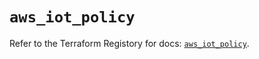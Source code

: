 # `aws_iot_policy`

Refer to the Terraform Registory for docs: [`aws_iot_policy`](https://registry.terraform.io/providers/hashicorp/aws/5.7.0/docs/resources/iot_policy).
